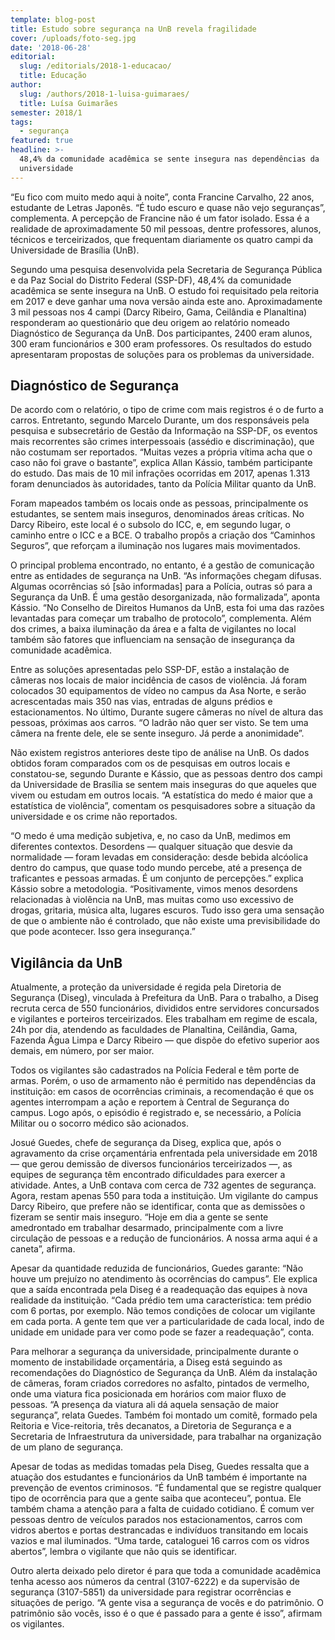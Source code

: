 ```yaml
---
template: blog-post
title: Estudo sobre segurança na UnB revela fragilidade
cover: /uploads/foto-seg.jpg
date: '2018-06-28'
editorial:
  slug: /editorials/2018-1-educacao/
  title: Educação
author:
  slug: /authors/2018-1-luisa-guimaraes/
  title: Luísa Guimarães
semester: 2018/1
tags:
  - segurança
featured: true
headline: >-
  48,4% da comunidade acadêmica se sente insegura nas dependências da
  universidade
---
```

“Eu fico com muito medo aqui à noite”, conta Francine Carvalho, 22 anos, estudante de Letras Japonês. “É tudo escuro e quase não vejo seguranças”, complementa. A percepção de Francine não é um fator isolado. Essa é a realidade de aproximadamente 50 mil pessoas, dentre professores, alunos, técnicos e terceirizados, que frequentam diariamente os quatro campi da Universidade de Brasília (UnB).

Segundo uma pesquisa desenvolvida pela Secretaria de Segurança Pública e da Paz Social do Distrito Federal (SSP-DF), 48,4% da comunidade acadêmica se sente insegura na UnB. O estudo foi requisitado pela reitoria em 2017 e deve ganhar uma nova versão ainda este ano. Aproximadamente 3 mil pessoas nos 4 campi (Darcy Ribeiro, Gama, Ceilândia e Planaltina) responderam ao questionário que deu origem ao relatório nomeado Diagnóstico de Segurança da UnB. Dos participantes, 2400 eram alunos, 300 eram funcionários e 300 eram professores. Os resultados do estudo apresentaram propostas de soluções para os problemas da universidade.

## Diagnóstico de Segurança

De acordo com o relatório, o tipo de crime com mais registros é o de furto a carros. Entretanto, segundo Marcelo Durante, um dos responsáveis pela pesquisa e subsecretário de Gestão da Informação na SSP-DF, os eventos mais recorrentes são crimes interpessoais  (assédio e discriminação), que não costumam ser reportados. “Muitas vezes a própria vítima acha que o caso não foi grave o bastante”, explica Allan Kássio, também participante do estudo. Das mais de 10 mil infrações ocorridas em 2017, apenas 1.313 foram denunciados às autoridades, tanto da Polícia Militar quanto da UnB.

Foram mapeados também os locais onde as pessoas, principalmente os estudantes, se sentem mais inseguros, denominados áreas críticas. No Darcy Ribeiro, este local é o subsolo do ICC, e, em segundo lugar, o caminho entre o ICC e a BCE. O trabalho propôs a criação dos “Caminhos Seguros”, que reforçam a iluminação nos lugares mais movimentados.

O principal problema encontrado, no entanto, é a gestão de comunicação entre as  entidades de segurança na UnB. “As informações chegam difusas. Algumas ocorrências só \[são informadas] para a Polícia, outras só para a Segurança da UnB. É uma gestão desorganizada, não formalizada”, aponta Kássio. “No Conselho de Direitos Humanos da UnB, esta foi uma das razões levantadas para começar um trabalho de protocolo”, complementa. Além dos crimes, a baixa iluminação da área e a falta de vigilantes no local também são fatores que influenciam na sensação de insegurança da comunidade acadêmica.

Entre as soluções apresentadas pelo SSP-DF, estão a instalação de câmeras nos locais de maior incidência de casos de violência. Já foram colocados 30 equipamentos de vídeo no campus da Asa Norte, e serão acrescentadas mais 350 nas vias, entradas de alguns prédios e estacionamentos. No último, Durante sugere câmeras no nível de altura das pessoas, próximas aos carros. “O ladrão não quer ser visto. Se tem uma câmera na frente dele, ele se sente inseguro. Já perde a anonimidade”.

Não existem registros anteriores deste tipo de análise na UnB. Os dados obtidos foram comparados com os de pesquisas em outros locais e constatou-se, segundo Durante e Kássio, que as pessoas dentro dos campi da Universidade de Brasília se sentem mais inseguras do que aqueles que vivem ou estudam em outros locais. “A estatística do medo é maior que a estatística de violência”, comentam os pesquisadores sobre a situação da universidade e os crime não reportados.

“O medo é uma medição  subjetiva, e, no caso da UnB, medimos em diferentes contextos. Desordens — qualquer situação que desvie da normalidade — foram levadas em consideração: desde bebida alcóolica dentro do campus, que quase todo mundo percebe, até a presença de traficantes e pessoas armadas. É um conjunto de percepções.” explica Kássio sobre a metodologia.  “Positivamente, vimos menos desordens relacionadas à violência na UnB, mas muitas como uso excessivo de drogas, gritaria, música alta, lugares escuros. Tudo isso gera uma sensação de que o ambiente não é controlado, que não existe uma previsibilidade do que pode acontecer. Isso gera insegurança.”

## Vigilância da UnB

Atualmente, a proteção da universidade é regida pela Diretoria de Segurança (Diseg), vinculada à Prefeitura da UnB. Para o trabalho, a Diseg recruta cerca de 550 funcionários, divididos entre servidores concursados e vigilantes e porteiros terceirizados. Eles trabalham em regime de escala, 24h por dia, atendendo as faculdades de Planaltina, Ceilândia, Gama, Fazenda Água Limpa e Darcy Ribeiro — que dispõe do efetivo superior aos demais, em número, por ser maior.

Todos os vigilantes são cadastrados na Polícia Federal e têm porte de armas. Porém, o uso de armamento não é permitido nas dependências da instituição: em casos de ocorrências criminais, a recomendação é que os agentes interrompam a ação e reportem à Central de Segurança do campus. Logo após, o episódio é registrado e, se necessário, a Polícia Militar ou o socorro médico são acionados.

Josué Guedes, chefe de segurança da Diseg, explica que, após o agravamento da crise orçamentária enfrentada pela universidade em 2018 — que gerou demissão de diversos funcionários terceirizados —, as equipes de segurança têm encontrado dificuldades para exercer a atividade. Antes, a UnB contava com cerca de 732 agentes de segurança. Agora, restam apenas 550 para toda a instituição. Um vigilante do campus Darcy Ribeiro, que prefere não se identificar, conta que as demissões o fizeram se sentir mais inseguro. “Hoje em dia a gente se sente amedrontado em trabalhar desarmado, principalmente com a livre circulação de pessoas e a redução de funcionários. A nossa arma aqui é a caneta”, afirma.

Apesar da quantidade reduzida de funcionários, Guedes garante: “Não houve um prejuízo no atendimento às ocorrências do campus”. Ele explica que a saída encontrada pela Diseg é a readequação das equipes à nova realidade da instituição. “Cada prédio tem uma característica: tem prédio com 6 portas, por exemplo. Não temos condições de colocar um vigilante em cada porta. A gente tem que ver a particularidade de cada local, indo de unidade em unidade para ver como pode se fazer a readequação”, conta.

Para melhorar a segurança da universidade, principalmente durante o momento de instabilidade orçamentária, a Diseg está seguindo as recomendações do Diagnóstico de Segurança da UnB. Além da instalação de câmeras, foram criados corredores no asfalto, pintados de vermelho, onde uma viatura fica posicionada em horários com maior fluxo de pessoas. “A presença da viatura ali dá aquela sensação de maior segurança”, relata Guedes. Também foi montado um comitê, formado pela Reitoria e Vice-reitoria, três decanatos, a Diretoria de Segurança e a Secretaria de Infraestrutura da universidade, para trabalhar na organização de um plano de segurança.

Apesar de todas as medidas tomadas pela Diseg, Guedes ressalta que a atuação dos estudantes e funcionários da UnB também é importante na prevenção de eventos criminosos. “É fundamental que se registre qualquer tipo de ocorrência para que a gente saiba que aconteceu”, pontua. Ele também chama a atenção para a falta de cuidado cotidiano. É comum ver pessoas dentro de veículos parados nos estacionamentos, carros com vidros abertos e portas destrancadas e indivíduos transitando em locais vazios e mal iluminados. “Uma tarde, cataloguei 16 carros com os vidros abertos”, lembra o vigilante que não quis se identificar.

Outro alerta deixado pelo diretor é para que toda a comunidade acadêmica tenha acesso aos números da central (3107-6222) e da supervisão de segurança (3107-5851) da universidade para registrar ocorrências e situações de perigo. “A gente visa a segurança de vocês e do patrimônio. O patrimônio são vocês, isso é o que é passado para a gente é isso”, afirmam os vigilantes.
